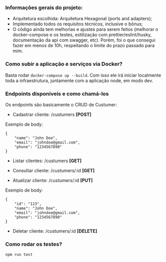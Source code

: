 ### Informações gerais do projeto:

- Arquitetura escolhida: Arquitetura Hexagonal (ports and adapters);
- Implementado todos os requisitos técnicos, inclusive o bônus;
- O côdigo ainda tem melhorias e ajustes para serem feitos (melhorar o docker-compose e os testes, estilização com prettier/eslint/husky, documentação da api com swagger, etc). Porém, foi o que consegui fazer em menos de 10h, respeitando o limite do prazo passado para mim.


### Como subir a aplicação e serviços via Docker?

Basta rodar ```docker-compose up --build```. Com isso ele irá iniciar localmente toda a infraestrutura, juntamente com a aplicação node, em modo dev.

### Endpoints disponíveis e como chamá-los

Os endpoints são basicamente o CRUD de Custumer:

- Cadastrar cliente: /custumers  **[POST]**

Exemplo de body:

```
{
    "name": "John Doe",
    "email": "johndoe@gmail.com",
    "phone": "1234567890"
}
```

- Listar clientes: /custumers  **[GET]**

- Consultar cliente: /custumers/:id  **[GET]**

- Atualizar cliente: /custumers/:id  **[PUT]**

Exemplo de body:

```
{
    "id": "123",
    "name": "John Doe",
    "email": "johndoe@gmail.com",
    "phone": "1234567890"
}
```

- Deletar cliente: /custumers/:id  **[DELETE]**

###  Como rodar os testes?

```npm run test```